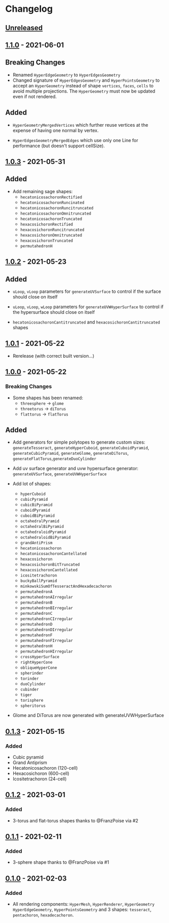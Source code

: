 # Changelog

## [Unreleased]

## [1.1.0] - 2021-06-01

## Breaking Changes

- Renamed `HyperEdgeGeometry` to `HyperEdgesGeometry`
- Changed signature of `HyperEdgesGeometry` and `HyperPointsGeometry` to accept an `HyperGeometry` instead of shape `vertices`, `faces`, `cells` to avoid multiple projections. The `HyperGeometry` must now be updated even if not rendered.

## Added

- `HyperGeometryMergedVertices` which further reuse vertices at the expense of having one normal by vertex.

- `HyperEdgesGeometryMergedEdges` which use only one Line for performance (but doesn't support cellSize).

## [1.0.3] - 2021-05-31

## Added

- Add remaining sage shapes:
  - `hecatonicosachoronRectified`
  - `hecatonicosachoronRuncinated`
  - `hecatonicosachoronRuncitruncated`
  - `hecatonicosachoronOmnitruncated`
  - `hecatonicosachoronTruncated`
  - `hexacosichoronRectified`
  - `hexacosichoronRuncitruncated`
  - `hexacosichoronOmnitruncated`
  - `hexacosichoronTruncated`
  - `permutahedronH`

## [1.0.2] - 2021-05-23

## Added

- `uLoop`, `vLoop` parameters for `generateUVSurface` to control if the surface should close on itself
- `uLoop`, `vLoop`, `wLoop` parameters for `generateUVWHyperSurface` to control if the hypersurface should close on itself

- `hecatonicosachoronCantitruncated` and `hexacosichoronCantitruncated` shapes

## [1.0.1] - 2021-05-22

- Rerelease (with correct built version...)

## [1.0.0] - 2021-05-22

### Breaking Changes

- Some shapes has been renamed:
  - `threesphere` -> `glome`
  - `threetorus` -> `diTorus`
  - `flattorus` -> `flatTorus`

## Added

- Add generators for simple polytopes to generate custom sizes: `generateTesseract`, `generateHyperCuboid`, `generateCuboidPyramid`, `generateCubicPyramid`, `generateGlome`, `generateDiTorus`, `generateFlatTorus`,`generateDuoCylinder`
- Add uv surface generator and uvw hypersurface generator: `generateUVSurface`, `generateUVWHyperSurface`
- Add lot of shapes:

  - `hyperCuboid`
  - `cubicPyramid`
  - `cubicBiPyramid`
  - `cuboidPyramid`
  - `cuboidBiPyramid`
  - `octahedralPyramid`
  - `octahedralBiPyramid`
  - `octahedraloidPyramid`
  - `octahedraloidBiPyramid`
  - `grandAntiPrism`
  - `hecatonicosachoron`
  - `hecatonicosachoronCantellated`
  - `hexacosichoron`
  - `hexacosichoronBitTruncated`
  - `hexacosichoronCantellated`
  - `icositetrachoron`
  - `buckyBallPyramid`
  - `minkowskiSumOfTesseractAndHexadecachoron`
  - `permutahedronA`
  - `permutahedronAIrregular`
  - `permutahedronB`
  - `permutahedronBIrregular`
  - `permutahedronC`
  - `permutahedronCIrregular`
  - `permutahedronD`
  - `permutahedronDIrregular`
  - `permutahedronF`
  - `permutahedronFIrregular`
  - `permutahedronH`
  - `permutahedronHIrregular`
  - `crossHyperSurface`
  - `rightHyperCone`
  - `obliqueHyperCone`
  - `spherinder`
  - `torinder`
  - `duoCylinder`
  - `cubinder`
  - `tiger`
  - `torisphere`
  - `spheritorus`

- Glome and DiTorus are now generated with generateUVWHyperSurface

## [0.1.3] - 2021-05-15

### Added

- Cubic pyramid
- Grand Antiprism
- Hecatonicosachoron (120-cell)
- Hexacosichoron (600-cell)
- Icositetrachoron (24-cell)

## [0.1.2] - 2021-03-01

### Added

- 3-torus and flat-torus shapes thanks to @FranzPoise via #2

## [0.1.1] - 2021-02-11

### Added

- 3-sphere shape thanks to @FranzPoise via #1

## [0.1.0] - 2021-02-03

### Added

- All rendering components: `HyperMesh`, `HyperRenderer`, `HyperGeometry` `HyperEdgeGeometry`, `HyperPointsGeometry` and 3 shapes: `tesseract`, `pentachoron`, `hexadecachoron`.

[unreleased]: https://github.com/paradoxxxzero/four.js/compare/v1.1.0...HEAD
[1.1.0]: https://github.com/paradoxxxzero/four.js/compare/v1.0.3...v1.1.0
[1.0.3]: https://github.com/paradoxxxzero/four.js/compare/v1.0.2...v1.0.3
[1.0.2]: https://github.com/paradoxxxzero/four.js/compare/v1.0.1...v1.0.2
[1.0.1]: https://github.com/paradoxxxzero/four.js/compare/v1.0.0...v1.0.1
[1.0.0]: https://github.com/paradoxxxzero/four.js/compare/v0.1.3...v1.0.0
[0.1.3]: https://github.com/paradoxxxzero/four.js/compare/v0.1.2...v0.1.3
[0.1.2]: https://github.com/paradoxxxzero/four.js/compare/v0.1.1...v0.1.2
[0.1.1]: https://github.com/paradoxxxzero/four.js/compare/v0.1.0...v0.1.1
[0.1.0]: https://github.com/paradoxxxzero/four.js/compare/...v0.1.0
